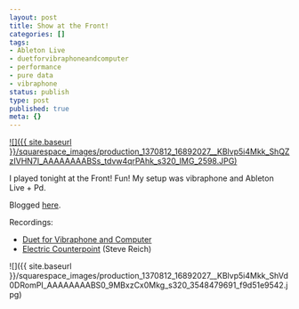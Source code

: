 ```yaml
---
layout: post
title: Show at the Front!
categories: []
tags:
- Ableton Live
- duetforvibraphoneandcomputer
- performance
- pure data
- vibraphone
status: publish
type: post
published: true
meta: {}
---
```


[![]({{ site.baseurl }}/squarespace_images/production_1370812_16892027__KBlvp5i4Mkk_ShQZzIVHN7I_AAAAAAAABSs_tdvw4qrPAhk_s320_IMG_2598.JPG)](http://s3.media.squarespace.com/production/1370812/16892027/_KBlvp5i4Mkk/ShQZzIVHN7I/AAAAAAAABSs/tdvw4qrPAhk/s1600-h/IMG_2598.JPG)

I played tonight at the Front! Fun! My setup was vibraphone and Ableton Live + Pd.

Blogged [here](http://abstraktions.wordpress.com/2009/05/20/abstraktions-5/).

Recordings:

* [Duet for Vibraphone and Computer](http://www.charlesmartin.com.au/music/Abstraktions_5_files/090520-cpmTheFront-DuetVibe.mp3)
* [Electric Counterpoint](http://www.charlesmartin.com.au/music/Abstraktions_5_files/090520-cpmTheFront-Electric.mp3) (Steve Reich)

![]({{ site.baseurl }}/squarespace_images/production_1370812_16892027__KBlvp5i4Mkk_ShVd0DRomPI_AAAAAAAABS0_9MBxzCx0Mkg_s320_3548479691_f9d51e9542.jpg)
